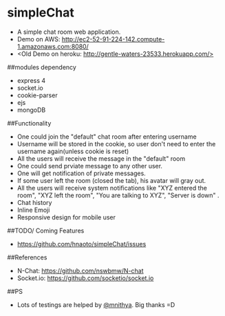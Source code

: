 # simpleChat
* A simple chat room web application.  
* Demo on AWS: http://ec2-52-91-224-142.compute-1.amazonaws.com:8080/
* <Old Demo on heroku: http://gentle-waters-23533.herokuapp.com/>

##modules dependency
* express 4 
* socket.io 
* cookie-parser
* ejs
* mongoDB

##Functionality
* One could join the "default" chat room after entering username
* Username will be stored in the cookie, so user don't need to enter the username again(unless cookie is reset) 
* All the users will receive the message in the "default" room
* One could send prviate message to any other user. 
* One will get notification of private messages.
* If some user left the room (closed the tab), his avatar will gray out.
* All the users will receive system notifications like "XYZ entered the room", "XYZ left the room", "You are talking to XYZ", "Server is down" .
* Chat history
* Inline Emoji 
* Responsive design for mobile user

##TODO/ Coming Features
* https://github.com/hnaoto/simpleChat/issues

##References 
* N-Chat: https://github.com/nswbmw/N-chat 
* Socket.io: https://github.com/socketio/socket.io

##PS
* Lots of testings are helped by [@mnithya](https://github.com/mnithya). Big thanks =D
